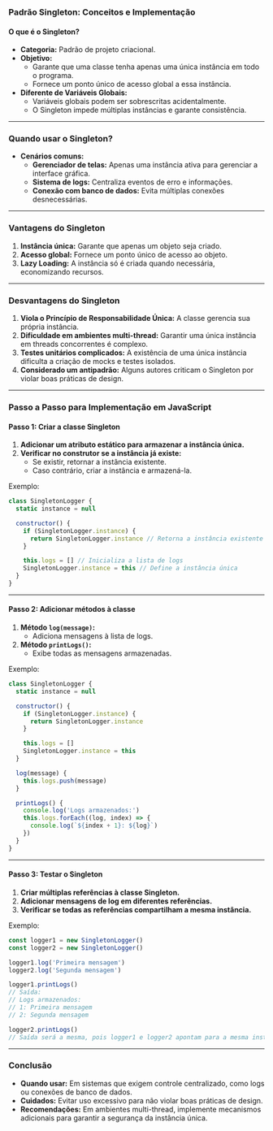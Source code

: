 ### Padrão Singleton: Conceitos e Implementação

#### O que é o Singleton?

- **Categoria:** Padrão de projeto criacional.
- **Objetivo:**
  - Garante que uma classe tenha apenas uma única instância em todo o programa.
  - Fornece um ponto único de acesso global a essa instância.
- **Diferente de Variáveis Globais:**
  - Variáveis globais podem ser sobrescritas acidentalmente.
  - O Singleton impede múltiplas instâncias e garante consistência.

---

### Quando usar o Singleton?

- **Cenários comuns:**
  - **Gerenciador de telas:** Apenas uma instância ativa para gerenciar a interface gráfica.
  - **Sistema de logs:** Centraliza eventos de erro e informações.
  - **Conexão com banco de dados:** Evita múltiplas conexões desnecessárias.

---

### Vantagens do Singleton

1. **Instância única:** Garante que apenas um objeto seja criado.
2. **Acesso global:** Fornece um ponto único de acesso ao objeto.
3. **Lazy Loading:** A instância só é criada quando necessária, economizando recursos.

---

### Desvantagens do Singleton

1. **Viola o Princípio de Responsabilidade Única:** A classe gerencia sua própria instância.
2. **Dificuldade em ambientes multi-thread:** Garantir uma única instância em threads concorrentes é complexo.
3. **Testes unitários complicados:** A existência de uma única instância dificulta a criação de mocks e testes isolados.
4. **Considerado um antipadrão:** Alguns autores criticam o Singleton por violar boas práticas de design.

---

### Passo a Passo para Implementação em JavaScript

#### Passo 1: Criar a classe Singleton

1. **Adicionar um atributo estático para armazenar a instância única.**
2. **Verificar no construtor se a instância já existe:**
   - Se existir, retornar a instância existente.
   - Caso contrário, criar a instância e armazená-la.

Exemplo:

```javascript
class SingletonLogger {
  static instance = null

  constructor() {
    if (SingletonLogger.instance) {
      return SingletonLogger.instance // Retorna a instância existente
    }

    this.logs = [] // Inicializa a lista de logs
    SingletonLogger.instance = this // Define a instância única
  }
}
```

---

#### Passo 2: Adicionar métodos à classe

1. **Método `log(message)`:**
   - Adiciona mensagens à lista de logs.
2. **Método `printLogs()`:**
   - Exibe todas as mensagens armazenadas.

Exemplo:

```javascript
class SingletonLogger {
  static instance = null

  constructor() {
    if (SingletonLogger.instance) {
      return SingletonLogger.instance
    }

    this.logs = []
    SingletonLogger.instance = this
  }

  log(message) {
    this.logs.push(message)
  }

  printLogs() {
    console.log('Logs armazenados:')
    this.logs.forEach((log, index) => {
      console.log(`${index + 1}: ${log}`)
    })
  }
}
```

---

#### Passo 3: Testar o Singleton

1. **Criar múltiplas referências à classe Singleton.**
2. **Adicionar mensagens de log em diferentes referências.**
3. **Verificar se todas as referências compartilham a mesma instância.**

Exemplo:

```javascript
const logger1 = new SingletonLogger()
const logger2 = new SingletonLogger()

logger1.log('Primeira mensagem')
logger2.log('Segunda mensagem')

logger1.printLogs()
// Saída:
// Logs armazenados:
// 1: Primeira mensagem
// 2: Segunda mensagem

logger2.printLogs()
// Saída será a mesma, pois logger1 e logger2 apontam para a mesma instância
```

---

### Conclusão

- **Quando usar:** Em sistemas que exigem controle centralizado, como logs ou conexões de banco de dados.
- **Cuidados:** Evitar uso excessivo para não violar boas práticas de design.
- **Recomendações:** Em ambientes multi-thread, implemente mecanismos adicionais para garantir a segurança da instância única.
